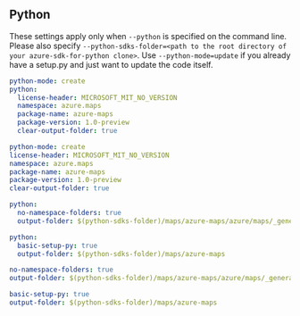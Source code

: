 ## Python

These settings apply only when `--python` is specified on the command line.
Please also specify `--python-sdks-folder=<path to the root directory of your azure-sdk-for-python clone>`.
Use `--python-mode=update` if you already have a setup.py and just want to update the code itself.

``` yaml $(python) && !$(track2)
python-mode: create
python:
  license-header: MICROSOFT_MIT_NO_VERSION
  namespace: azure.maps
  package-name: azure-maps
  package-version: 1.0-preview
  clear-output-folder: true
```
``` yaml $(python) && $(track2)
python-mode: create
license-header: MICROSOFT_MIT_NO_VERSION
namespace: azure.maps
package-name: azure-maps
package-version: 1.0-preview
clear-output-folder: true
```
``` yaml $(python) && $(python-mode) == 'asdf' && !$(track2)
python:
  no-namespace-folders: true
  output-folder: $(python-sdks-folder)/maps/azure-maps/azure/maps/_generated
```
``` yaml $(python) && !$(track2)
python:
  basic-setup-py: true
  output-folder: $(python-sdks-folder)/maps/azure-maps
```
``` yaml $(python) && $(python-mode) == 'asdf' && $(track2)
no-namespace-folders: true
output-folder: $(python-sdks-folder)/maps/azure-maps/azure/maps/_generated
```
``` yaml $(python) && $(track2)
basic-setup-py: true
output-folder: $(python-sdks-folder)/maps/azure-maps
```
